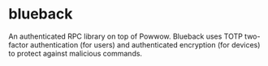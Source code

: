 blueback
========

An authenticated RPC library on top of Powwow. Blueback uses TOTP two-factor authentication (for users)
and authenticated encryption (for devices) to protect against malicious commands.

